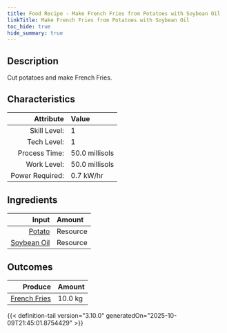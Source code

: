 ```yaml
---
title: Food Recipe - Make French Fries from Potatoes with Soybean Oil
linkTitle: Make French Fries from Potatoes with Soybean Oil
toc_hide: true
hide_summary: true
---
```

<!-- This is generated by the MarsSim HelpGenertor, do not edit. -->

## Description
Cut potatoes and make French Fries.

## Characteristics

| Attribute      | Value |
|--------:|:------|
|Skill Level:|1|
|Tech Level:|1|
|Process Time:|50.0 millisols|
|Work Level:|50.0 millisols|
|Power Required:|0.7 kW/hr|

## Ingredients

| Input      | Amount |
|--------:|:------|
|[Potato](/docs/definitions/resource/potato)|Resource|10.0 kg|
|[Soybean Oil](/docs/definitions/resource/soybean-oil)|Resource|1.0 kg|

## Outcomes


| Produce      | Amount |
|--------:|:------|
|[French Fries](/docs/definitions/resource/french-fries)|10.0 kg|



{{< definition-tail version="3.10.0" generatedOn="2025-10-09T21:45:01.8754429" >}}



